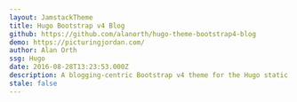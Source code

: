 ```yaml
---
layout: JamstackTheme
title: Hugo Bootstrap v4 Blog
github: https://github.com/alanorth/hugo-theme-bootstrap4-blog
demo: https://picturingjordan.com/
author: Alan Orth
ssg: Hugo
date: 2016-08-28T13:23:53.000Z
description: A blogging-centric Bootstrap v4 theme for the Hugo static site generator.
stale: false
---
```

